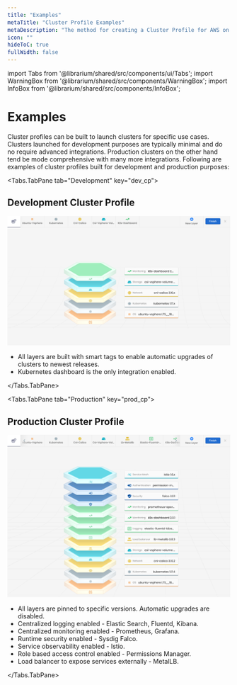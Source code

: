 ```yaml
---
title: "Examples"
metaTitle: "Cluster Profile Examples"
metaDescription: "The method for creating a Cluster Profile for AWS on Spectro Cloud"
icon: ""
hideToC: true
fullWidth: false
---
```


import Tabs from '@librarium/shared/src/components/ui/Tabs';
import WarningBox from '@librarium/shared/src/components/WarningBox';
import InfoBox from '@librarium/shared/src/components/InfoBox';

# Examples

Cluster profiles can be built to launch clusters for specific use cases. Clusters launched for development purposes are typically minimal and do no require advanced integrations. Production clusters on the other hand tend be mode comprehensive with many more integrations. Following are examples of cluster profiles built for development and production purposes:

<Tabs>

<Tabs.TabPane tab="Development" key="dev_cp">

## Development Cluster Profile

![Development Profile](./dev_profile_new_2.png)

* All layers are built with smart tags to enable automatic upgrades of clusters to newest releases.
* Kubernetes dashboard is the only integration enabled.

</Tabs.TabPane>

<Tabs.TabPane tab="Production" key="prod_cp">

## Production Cluster Profile

![Production Profile](./prod_profile_new_2.png)

* All layers are pinned to specific versions. Automatic upgrades are disabled.
* Centralized logging enabled - Elastic Search, Fluentd, Kibana.
* Centralized monitoring enabled - Prometheus, Grafana.
* Runtime security enabled - Sysdig Falco.
* Service observability enabled -  Istio.
* Role based access control enabled - Permissions Manager.
* Load balancer to expose services externally - MetalLB.

</Tabs.TabPane>

</Tabs>

